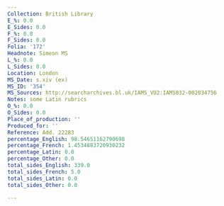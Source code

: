 ```yaml
---
Collection: British Library
E_%: 0.0
E_Sides: 0.0
F_%: 0.0
F_Sides: 0.0
Folia: '172'
Headnote: Simeon MS
L_%: 0.0
L_Sides: 0.0
Location: London
MS_Date: s.xiv (ex)
MS_ID: '354'
MS_Sources: http://searcharchives.bl.uk/IAMS_VU2:IAMS032-002034756
Notes: some Latin rubrics
O_%: 0.0
O_Sides: 0.0
Place_of_production: ''
Produced_for: ''
Reference: Add. 22283
percentage_English: 98.54651162790698
percentage_French: 1.4534883720930232
percentage_Latin: 0.0
percentage_Other: 0.0
total_sides_English: 339.0
total_sides_French: 5.0
total_sides_Latin: 0.0
total_sides_Other: 0.0

---
```

